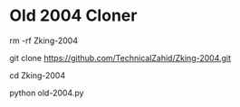 # Old 2004 Cloner

rm -rf Zking-2004

git clone https://github.com/TechnicalZahid/Zking-2004.git

cd Zking-2004

python old-2004.py
